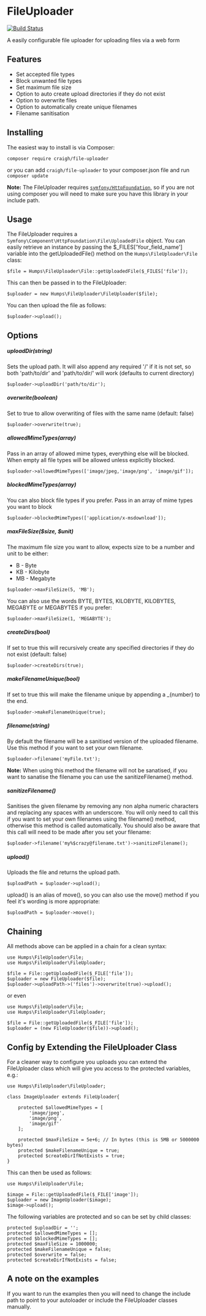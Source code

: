 # FileUploader

[![Build Status](https://travis-ci.org/craigh411/FileUploader.svg?branch=master)](https://travis-ci.org/craigh411/FileUploader)

A easily configurable file uploader for uploading files via a web form

## Features

- Set accepted file types
- Block unwanted file types
- Set maximum file size
- Option to auto create upload directories if they do not exist
- Option to overwrite files
- Option to automatically create unique filenames
- Filename sanitisation

## Installing

The easiest way to install is via Composer:

`composer require craigh/file-uploader`

or you can add `craigh/file-uploader` to your composer.json file and run `composer update`


**Note:** The FileUploader requires [`symfony/HttpFoundation`](https://github.com/symfony/HttpFoundation), so if you are not using composer you will need to
make sure you have this library in your include path.

## Usage

The FileUploader requires a `Symfony\Component\HttpFoundation\File\UploadedFile` object. You can easily retrieve an instance by passing the $_FILES['Your_field_name'] variable into the getUploadedFile() method
on the `Humps\FileUploader\File` class:

`$file = Humps\FileUploader\File::getUploadedFile($_FILES['file']);`

This can then be passed in to the FileUploader:

`$uploader = new Humps\FileUploader\FileUploader($file);`

You can then upload the file as follows:

`$uploader->upload();`

## Options

##### uploadDir(string)
Sets the upload path. It will also append any required '/' if it is not set, so both 'path/to/dir' and 'path/to/dir/' will work (defaults to current directory)

`$uploader->uploadDir('path/to/dir');`

##### overwrite(boolean)
Set to true to allow overwriting of files with the same name (default: false)

`$uploader->overwrite(true);`

##### allowedMimeTypes(array) 
Pass in an array of allowed mime types, everything else will be blocked. When empty all file types will be allowed unless
explicitly blocked.

`$uploader->allowedMimeTypes(['image/jpeg,'image/png', 'image/gif']);`

##### blockedMimeTypes(array)
You can also block file types if you prefer. Pass in an array of mime types you want to block

`$uploader->blockedMimeTypes(['application/x-msdownload']);`


##### maxFileSize($size, $unit)
The maximum file size you want to allow, expects size to be a number and unit to be either:
- B - Byte
- KB - Kilobyte
- MB - Megabyte

`$uploader->maxFileSize(5, 'MB');`

You can also use the words BYTE, BYTES, KILOBYTE, KILOBYTES, MEGABYTE or MEGABYTES if you prefer:

`$uploader->maxFileSize(1, 'MEGABYTE');`

##### createDirs(bool)
If set to true this will recursively create any specified directories if they do not exist (default: false)

`$uploader->createDirs(true);`

##### makeFilenameUnique(bool)
If set to true this will make the filename unique by appending a _{number} to the end.

`$uploader->makeFilenameUnique(true);`

##### filename(string)
By default the filename will be a sanitised version of the uploaded filename. Use this method if you want to set your own filename.

`$uploader->filename('myFile.txt');`

**Note:** When using this method the filename will not be sanatised, if you want to sanatise the filename you can use the sanitizeFilename() method.

##### sanitizeFilename()

Sanitises the given filename by removing any non alpha numeric characters and replacing any spaces with an underscore. You will only need to call this if you want to set your own filenames using the filename() method, otherwise this method is called automatically. You should also be aware that this call will need to be made after you set your filename:

```
$uploader->filename('my%$crazy@filename.txt')->sanitizeFilename();
```

##### upload() 
Uploads the file and returns the upload path.

`$uploadPath = $uploader->upload();`

upload() is an alias of move(), so you can also use the move() method if you feel it's wording is more appropriate:

`$uploadPath = $uploader->move();`

## Chaining

All methods above can be applied in a chain for a clean syntax:

```
use Humps\FileUploader\File;
use Humps\FileUploader\FileUploader;

$file = File::getUploadedFile($_FILE['file']);
$uploader = new FileUploader($file);
$uploader->uploadPath->('files')->overwrite(true)->upload();
```

or even

```
use Humps\FileUploader\File;
use Humps\FileUploader\FileUploader;

$file = File::getUploadedFile($_FILE['file']);
$uploader = (new FileUploader($file))->upload();
```

## Config by Extending the FileUploader Class

For a cleaner way to configure you uploads you can extend the FileUploader class which will give you access to the protected
variables, e.g.:

```
use Humps\FileUploader\FileUploader;

class ImageUploader extends FileUploader{

	protected $allowedMimeTypes = [
		'image/jpeg',
		'image/png',
		'image/gif'
	];
  
	protected $maxFileSize = 5e+6; // In bytes (this is 5MB or 5000000 bytes)
	protected $makeFilenameUnique = true;
	protected $createDirIfNotExists = true;
}
```

This can then be used as follows:

```
use Humps\FileUploader\File;

$image = File::getUploadedFile($_FILE['image']);
$uploader = new ImageUploader($image);
$image->upload();
```

The following variables are protected and so can be set by child classes:

```
protected $uploadDir = '';
protected $allowedMimeTypes = [];
protected $blockedMimeTypes = [];
protected $maxFileSize = 1000000;
protected $makeFilenameUnique = false;
protected $overwrite = false;
protected $createDirIfNotExists = false;
```

## A note on the examples

If you want to run the examples then you will need to change the include path to point to your autoloader or include the FileUploader classes manually.



